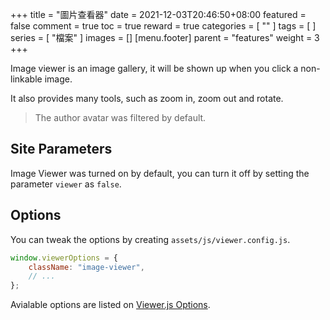+++
title = "圖片查看器"
date = 2021-12-03T20:46:50+08:00
featured = false
comment = true
toc = true
reward = true
categories = [
  ""
]
tags = [
]
series = [
  "檔案"
]
images = []
[menu.footer]
  parent = "features"
  weight = 3
+++

Image viewer is an image gallery, it will be shown up when you click a non-linkable image.

It also provides many tools, such as zoom in, zoom out and rotate.

<!--more-->

> The author avatar was filtered by default.

## Site Parameters

Image Viewer was turned on by default, you can turn it off by setting the parameter `viewer` as `false`.

## Options

You can tweak the options by creating `assets/js/viewer.config.js`.

```js
window.viewerOptions = {
    className: "image-viewer",
    // ...
};
```

Avialable options are listed on [Viewer.js Options](https://github.com/fengyuanchen/viewerjs#options).
